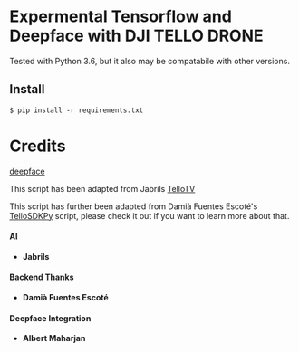 # Expermental Tensorflow and Deepface with DJI TELLO DRONE 

Tested with Python 3.6, but it also may be compatabile with other versions.

## Install
```
$ pip install -r requirements.txt
```

# Credits
[deepface](https://pypi.org/project/deepface/)

This script has been adapted from Jabrils [TelloTV](https://github.com/Jabrils/TelloTV) 

This script has further been adapted from Damià Fuentes Escoté's [TelloSDKPy](https://github.com/damiafuentes/DJITelloPy) script, please check it out if you want to learn more about that.

#### AI
- **Jabrils**

#### Backend Thanks
- **Damià Fuentes Escoté** 

#### Deepface Integration
- **Albert Maharjan** 
